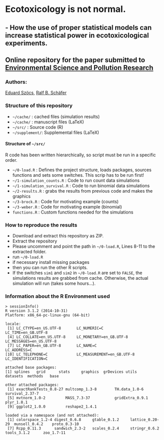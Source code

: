 # Ecotoxicology is not normal.
## - How the use of proper statistical models can increase statistical power in ecotoxicological experiments.

## Online repository for the paper submitted to [Environmental Science and Pollution Research](http://www.springer.com/environment/journal/11356)

### Authors: 

[Eduard Szöcs](http://www.uni-koblenz-landau.de/en/campus-landau/faculty7/environmental-sciences/landscape-ecology/Staff/eduardszoecs), [Ralf B. Schäfer](http://www.uni-koblenz-landau.de/en/campus-landau/faculty7/environmental-sciences/landscape-ecology/Staff/ralf-schaefer/ralf-schaefer)


### Structure of this repository

* `~/cache/`	: cached files (simulation results)
* `~/cache/`  : manuscript files (LaTeX)
* `~/src/`    	: Source code (R)
* `~/supplement/`: Supplemental files (LaTeX)



#### Structure of `~/src/`

R code has been written hierarchically, so script must be run in a specific order.

* `~/0-load.R`   				: Defines the project structure, loads packages, sources functions and sets some switches. This scrip has to be run first!
* `~/1-simulation_counts.R`    	: Code to run count data simulations
* `~/1-simulation_survival.R`	: Code to run binomial data simulations
* `~/2-results.R`				: grabs the results from previous code and makes the graphics
* `~/3-brock.R`					: Code for motivating example (counts)
* `~/3-weber.R`					: Code for motivating example (binomial)
* `functions.R`					: Custom functions needed for the simulations


### How to reproduce the results

* Download and extract this repository as ZIP.
* Extract the repository
* Please uncomment and point the path in `~/0-load.R`, Lines 8-11 to the extracted folder.
* run `~/0-load.R`
* if necessary install missing packages
* then you can run the other R scripts.
* If the switches `sim1` and `sim2` in `~/0-load.R` are set to `FALSE`, the simulations results are grabbed from cache. Otherwise, the actual simulation will run (takes some hours...).


### Information about the R Environment used

```{r}
> sessionInfo()
R version 3.1.2 (2014-10-31)
Platform: x86_64-pc-linux-gnu (64-bit)

locale:
 [1] LC_CTYPE=en_US.UTF-8       LC_NUMERIC=C               LC_TIME=en_GB.UTF-8       
 [4] LC_COLLATE=en_US.UTF-8     LC_MONETARY=en_GB.UTF-8    LC_MESSAGES=en_US.UTF-8   
 [7] LC_PAPER=en_GB.UTF-8       LC_NAME=C                  LC_ADDRESS=C              
[10] LC_TELEPHONE=C             LC_MEASUREMENT=en_GB.UTF-8 LC_IDENTIFICATION=C       

attached base packages:
[1] splines   grid      stats     graphics  grDevices utils     datasets  methods   base     

other attached packages:
 [1] exactRankTests_0.8-27 multcomp_1.3-8        TH.data_1.0-6         survival_2.37-7      
 [5] mvtnorm_1.0-2         MASS_7.3-37           gridExtra_0.9.1       plyr_1.8.1           
 [9] ggplot2_1.0.0         reshape2_1.4.1       

loaded via a namespace (and not attached):
 [1] colorspace_1.2-4 digest_0.6.8     gtable_0.1.2     lattice_0.20-29  munsell_0.4.2    proto_0.3-10    
 [7] Rcpp_0.11.3      sandwich_2.3-2   scales_0.2.4     stringr_0.6.2    tools_3.1.2      zoo_1.7-11 
 ```
